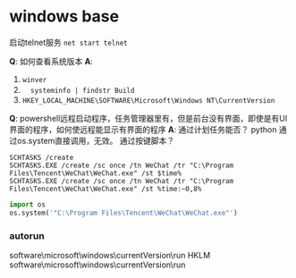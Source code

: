 # windows base

启动telnet服务
`net start telnet`

**Q**: 如何查看系统版本
**A**: 
1. `winver `
2. 　`systeminfo | findstr Build`
3. `HKEY_LOCAL_MACHINE\SOFTWARE\Microsoft\Windows NT\CurrentVersion`



**Q**: powershell远程启动程序，任务管理器里有，但是前台没有界面，即使是有UI界面的程序，如何使远程能显示有界面的程序
**A**: 
通过计划任务能否？
python 通过os.system直接调用，无效。
通过按键脚本？
```
SCHTASKS /create 
SCHTASKS.EXE /create /sc once /tn WeChat /tr "C:\Program Files\Tencent\WeChat\WeChat.exe" /st $time%
SCHTASKS.EXE /create /sc once /tn WeChat /tr "C:\Program Files\Tencent\WeChat\WeChat.exe" /st %time:~0,8%
```

``` python
import os
os.system('"C:\Program Files\Tencent\WeChat\WeChat.exe"')
```

### autorun

software\microsoft\windows\currentVersion\run
HKLM software\microsoft\windows\currentVersion\run

